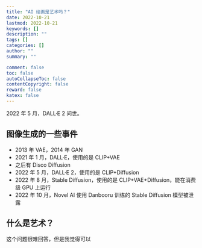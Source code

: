 ```yaml
---
title: "AI 绘画是艺术吗？"
date: 2022-10-21
lastmod: 2022-10-21
keywords: []
description: ""
tags: []
categories: []
author: ""
summary: ""

comment: false
toc: false
autoCollapseToc: false
contentCopyright: false
reward: false
katex: false
---
```


2022 年 5 月，DALL·E 2 问世。

<!--more-->

## 图像生成的一些事件

+ 2013 年 VAE，2014 年 GAN
+ 2021 年 1 月，DALL·E，使用的是 CLIP+VAE
+ 之后有 Disco Diffusion
+ 2022 年 5 月，DALL·E 2，使用的是 CLIP+Diffusion
+ 2022 年 8 月，Stable Diffusion，使用的是 CLIP+VAE+Diffusion，能在消费级 GPU 上运行
+ 2022 年 10 月，Novel AI 使用 Danbooru 训练的 Stable Diffusion 模型被泄露

## 什么是艺术？

这个问题很难回答，但是我觉得可以
